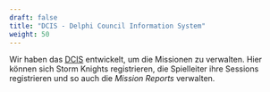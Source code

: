 ```yaml
---
draft: false
title: "DCIS - Delphi Council Information System"
weight: 50
---
```


Wir haben das [DCIS](https://www.delphi-council.org) entwickelt, um die
Missionen zu verwalten. Hier können sich Storm Knights registrieren, die
Spielleiter ihre Sessions registrieren und so auch die *Mission Reports*
verwalten.
